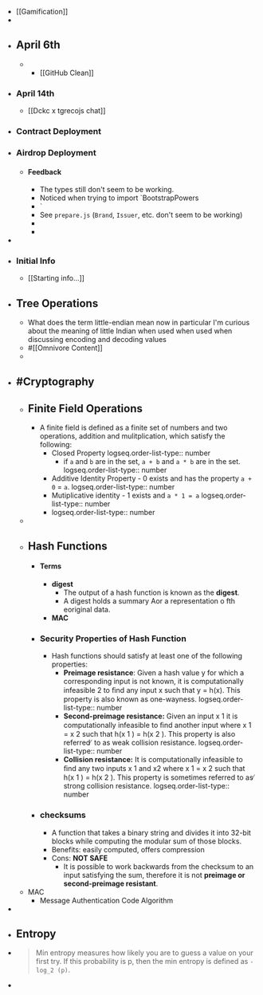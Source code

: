 - [[Gamification]]
-
- ## April 6th
	- - [[GitHub Clean]]
- ### April 14th
	- [[Dckc x tgrecojs chat]]
- ### Contract Deployment
- ### Airdrop Deployment
	- #### Feedback
		- The types still don't seem to be working.
		- Noticed when trying to import `BootstrapPowers
		- `
		- See `prepare.js` (`Brand`, `Issuer`, etc. don't seem to be working)
		-
		-
-
- ### Initial Info
	- [[Starting info...]]
- ## Tree Operations
	- What does the term little-endian mean now in particular I'm curious about the meaning of little Indian when used when used when discussing encoding and decoding values
	- #[[Omnivore Content]]
	-
- ## #Cryptography
	- ## Finite Field Operations
		- A finite field is defined as a finite set of numbers and two operations, addition and mulitplication, which satisfy the following:
			- Closed Property 
			  logseq.order-list-type:: number
				- if `a` and `b` are in the set, `a + b` and `a * b` are in the set.
				  logseq.order-list-type:: number
			- Additive Identity Property - 0 exists and has the property `a + 0` = `a`.
			  logseq.order-list-type:: number
			- Mutiplicative identity - 1 exists and `a * 1 = a`
			  logseq.order-list-type:: number
			- logseq.order-list-type:: number
	-
	- ## Hash Functions
		- #### Terms
			- **digest**
				- The output of a hash function is known as the **digest**.
				- A digest holds a summary Aor a representation o fth eoriginal data.
			- **MAC**
		- ### Security Properties of Hash Function
			- Hash functions should satisfy at least one of the following properties:
				- **Preimage resistance**: Given a hash value y for which a corresponding input is not known, it is computationally infeasible 2 to ﬁnd any input x such that y = h(x). This property is also known as one-wayness.
				  logseq.order-list-type:: number
				- **Second-preimage resistance:** Given an input x 1 it is computationally infeasible to ﬁnd another input where x 1 = x 2 such that h(x 1 ) = h(x 2 ). This property is also referred ̸ to as weak collision resistance.
				  logseq.order-list-type:: number
				- **Collision resistance:** It is computationally infeasible to ﬁnd any two inputs x 1 and x2  where x 1 = x 2 such that h(x 1 ) = h(x 2 ). This property is sometimes referred to as ̸ strong collision resistance.
				  logseq.order-list-type:: number
		- ### checksums
			- A function that takes a binary string and divides it into 32-bit blocks while computing the modular sum of those blocks.
			- Benefits: easily computed, offers compression
			- Cons: **NOT SAFE**
				- It is possible to work backwards from the checksum to an input satisfying the sum, therefore it is not **preimage or second-preimage resistant**.
	- MAC
		- Message Authentication Code Algorithm
-
- ## Entropy
- > Min entropy measures how likely you are to guess a value on your first try. If this probability is p, then the min entropy is defined as `-log_2 (p)`.
-
